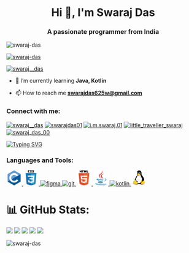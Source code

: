 <h1 align="center">Hi 👋, I'm Swaraj Das</h1>
<h3 align="center">A passionate programmer from India</h3>

<p align="left"> <img src="https://komarev.com/ghpvc/?username=swaraj-das&label=Profile%20views&color=0e75b6&style=flat" alt="swaraj-das" /> </p>

<p align="left"> <a href="https://github.com/ryo-ma/github-profile-trophy"><img src="https://github-profile-trophy.vercel.app/?username=swaraj-das" alt="swaraj-das" /></a> </p>

<p align="left"> <a href="https://twitter.com/swaraj__das" target="blank"><img src="https://img.shields.io/twitter/follow/swaraj__das?logo=twitter&style=for-the-badge" alt="swaraj__das" /></a> </p>

- 🌱 I’m currently learning **Java, Kotlin**

- 📫 How to reach me **swarajdas625w@gmail.com**

<h3 align="left">Connect with me:</h3>
<p align="left">
<a href="https://twitter.com/swaraj__das" target="blank"><img align="center" src="https://raw.githubusercontent.com/rahuldkjain/github-profile-readme-generator/master/src/images/icons/Social/twitter.svg" alt="swaraj__das" height="30" width="40" /></a>
<a href="https://linkedin.com/in/swarajdas01" target="blank"><img align="center" src="https://raw.githubusercontent.com/rahuldkjain/github-profile-readme-generator/master/src/images/icons/Social/linked-in-alt.svg" alt="swarajdas01" height="30" width="40" /></a>
<a href="https://fb.com/i.m.swaraj.01" target="blank"><img align="center" src="https://raw.githubusercontent.com/rahuldkjain/github-profile-readme-generator/master/src/images/icons/Social/facebook.svg" alt="i.m.swaraj.01" height="30" width="40" /></a>
<a href="https://instagram.com/little_traveller_swaraj" target="blank"><img align="center" src="https://raw.githubusercontent.com/rahuldkjain/github-profile-readme-generator/master/src/images/icons/Social/instagram.svg" alt="little_traveller_swaraj" height="30" width="40" /></a>
<a href="https://www.leetcode.com/swaraj_das_00" target="blank"><img align="center" src="https://raw.githubusercontent.com/rahuldkjain/github-profile-readme-generator/master/src/images/icons/Social/leet-code.svg" alt="swaraj_das_00" height="30" width="40" /></a>
</p>
<a href="#"><img src="https://readme-typing-svg.herokuapp.com?font=Hack+Nerd+Font&duration=2000&pause=500&color=E6EDF3&random=false&width=435&lines=Feel+free+to+connect+with+me+%F0%9F%98%8A+" alt="Typing SVG" /></a>
<h3 align="left">Languages and Tools:</h3>
<p align="left"> <a href="https://www.cprogramming.com/" target="_blank" rel="noreferrer"> <img src="https://raw.githubusercontent.com/devicons/devicon/master/icons/c/c-original.svg" alt="c" width="40" height="40"/> </a> <a href="https://www.w3schools.com/css/" target="_blank" rel="noreferrer"> <img src="https://raw.githubusercontent.com/devicons/devicon/master/icons/css3/css3-original-wordmark.svg" alt="css3" width="40" height="40"/> </a> <a href="https://www.figma.com/" target="_blank" rel="noreferrer"> <img src="https://www.vectorlogo.zone/logos/figma/figma-icon.svg" alt="figma" width="40" height="40"/> </a> <a href="https://git-scm.com/" target="_blank" rel="noreferrer"> <img src="https://www.vectorlogo.zone/logos/git-scm/git-scm-icon.svg" alt="git" width="40" height="40"/> </a> <a href="https://www.w3.org/html/" target="_blank" rel="noreferrer"> <img src="https://raw.githubusercontent.com/devicons/devicon/master/icons/html5/html5-original-wordmark.svg" alt="html5" width="40" height="40"/> </a> <a href="https://www.java.com" target="_blank" rel="noreferrer"> <img src="https://raw.githubusercontent.com/devicons/devicon/master/icons/java/java-original.svg" alt="java" width="40" height="40"/> </a> <a href="https://kotlinlang.org" target="_blank" rel="noreferrer"> <img src="https://www.vectorlogo.zone/logos/kotlinlang/kotlinlang-icon.svg" alt="kotlin" width="40" height="40"/> </a> <a href="https://www.linux.org/" target="_blank" rel="noreferrer"> <img src="https://raw.githubusercontent.com/devicons/devicon/master/icons/linux/linux-original.svg" alt="linux" width="40" height="40"/> </a> </p>


# 📊 GitHub Stats:

![](https://github-readme-stats.vercel.app/api?username=swaraj-das&theme=dark)
![](http://github-profile-summary-cards.vercel.app/api/cards/repos-per-language?username=swaraj-das&theme=dark)
![](http://github-profile-summary-cards.vercel.app/api/cards/most-commit-language?username=swaraj-das&theme=dark)
![](http://github-profile-summary-cards.vercel.app/api/cards/productive-time?username=swaraj-das&theme=dark)
![](https://github-readme-streak-stats.herokuapp.com/?user=swaraj-das&theme=dark)
<p><img align="left" src="https://github-readme-stats.vercel.app/api/top-langs?username=swaraj-das&show_icons=true&locale=en&layout=compact" alt="swaraj-das" /></p>


